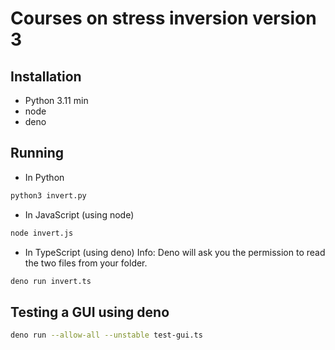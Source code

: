 # Courses on stress inversion version 3

## Installation
- Python 3.11 min
- node
- deno


## Running
- In Python
```sh
python3 invert.py
```
- In JavaScript (using node)
```sh
node invert.js
```
- In TypeScript (using deno)
Info: Deno will ask you the permission to read the two files from your folder.
```sh
deno run invert.ts
```

## Testing a GUI using deno
```sh
deno run --allow-all --unstable test-gui.ts  
```